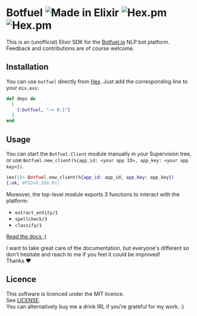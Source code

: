 # Botfuel ![Made in Elixir](https://cdn.rawgit.com/tchoutri/botfuel-elixir-sdk/master/elixir.svg) ![Hex.pm](https://img.shields.io/hexpm/v/botfuel.svg) ![Hex.pm](https://img.shields.io/hexpm/l/botfuel.svg)

This is an (unofficial) Elixir SDK for the [Botfuel.io](https://app.botfuel.io/docs) NLP bot platform.
Feedback and contributions are of course welcome.

## Installation

You can use `botfuel` directly from [Hex](https://hex.pm). Just add the corresponding line to your `mix.exs`:

```Elixir
def deps do
  [
    {:botfuel, "~> 0.1"}
  ]
end
```

## Usage

You can start the `Botfuel.Client` module manually in your Supervision tree, or use `Botfuel.new_client(%{app_id: <your app ID>, app_key: <your app key>})`.

```Elixir
iex(1)> Botfuel.new_client(%{app_id: app_id, app_key: app_key})
{:ok, #PID<0.189.0>}
```

Moreover, the top-level module exports 3 functions to interact with the platform:

* `extract_entity/1`
* `spellcheck/3`
* `classify/1`

[Read the docs ;)](https://hexdocs.pm/botfuel)

I want to take great care of the documentation, but everyone's different so don't hesitate and reach to me if you feel it could be improved!  
Thanks :heart:

## Licence

This software is licenced under the MIT licence.  
See [LICENSE](LICENSE).  
You can alternatively buy me a drink IRL if you're grateful for my work. :)
